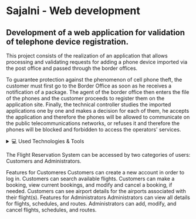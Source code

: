 # Sajalni - Web development
##  Development of a web application for validation of telephone device registration.

This project consists of the realization of an application that allows processing and validating requests for adding a phone device imported via the post office and passed through the border offices.


To guarantee protection against the phenomenon of cell phone theft, the customer must first go to the Border Office as soon as he receives a notification of a package. The agent of the border office then enters the file of the phones and the customer proceeds to register them on the application site. Finally, the technical controller studies the imported applications one by one and makes a decision for each of them, he accepts the application and therefore the phones will be allowed to communicate on the public telecommunications networks, or refuses it and therefore the phones will be blocked and forbidden to access the operators' services. 




<details><summary>💻 Used Technologies & Tools</summary>
<p>

Front-end
Angular 8.
Bootstrap.
Back-end
SpringBoot 2.x.x (Making REST API) [Java 8].
Spring Security (Authentication & JWT)
Maven
</p>
</details>




The Flight Reservation System can be accessed by two categories of users: Customers and Administrators.

Features for Customeres
Customers can create a new account in order to log in.
Customers can search available flights.
Customers can make a booking, view current bookings, and modify and cancel a booking, if needed.
Customers can see airport details for the airports associated with their flight(s).
Features for Administrators
Administrators can view all details for flights, schedules, and routes.
Administrators can add, modify, and cancel flights, schedules, and routes.
